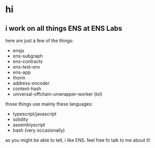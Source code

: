 # hi

## i work on all things ENS at ENS Labs

here are just a few of the things:
- ensjs
- ens-subgraph
- ens-contracts
- ens-test-env
- ens-app
- thorin
- address-encoder
- content-hash
- universal-offchain-unwrapper-worker (lol)

those things use mainly these languages:
- typescript/javascript
- solidity
- assemblyscript
- bash (very occasionally)

as you might be able to tell, i like ENS. feel free fo talk to me about it!
